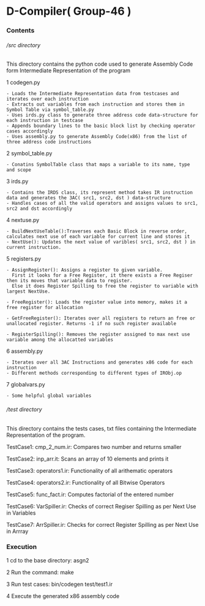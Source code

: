 # D-Compiler( Group-46 )

### Contents
###### /src directory 
This directory contains the python code used to generate Assembly Code form Intermediate Representation of the program

1 codegen.py
  
  	- Loads the Intermediate Representation data from testcases and iterates over each instruction
  	- Extracts out variables from each instruction and stores them in Symbol Table via symbol_table.py
  	- Uses irds.py class to generate three address code data-structure for each instruction in testcase
  	- Appends boundary lines to the basic block list by checking operator cases accordingly 
	- Uses assembly.py to generate Assembly Code(x86) from the list of three address code instructions

2 symbol_table.py

	- Conatins SymbolTable class that maps a variable to its name, type and scope

3 irds.py

	- Contains the IRDS class, its represent method takes IR instruction data and generates the 3AC( src1, src2, dst ) data-structure 
	- Handles cases of all the valid operators and assigns values to src1, src2 and dst accordingly

4 nextuse.py

	- BuildNextUseTable():Traverses each Basic Block in reverse order, calculates next use of each variable for current line and stores it
	- NextUse(): Updates the next value of varibles( src1, src2, dst ) in current instruction.

5 registers.py

	- AssignRegister(): Assigns a register to given variable. 
	  First it looks for a Free Register, it there exists a Free Regiser then its moves that variable data to register. 
	  Else it does Register Spilling to free the register to variable with largest NextUse. 

	- FreeRegister(): Loads the register value into memory, makes it a free register for allocation

	- GetFreeRegister(): Iterates over all registers to return an free or unallocated register. Returns -1 if no such register available

	- RegisterSpilling(): Removes the register assigned to max next use variable among the allocatted variables 

6 assembly.py

	- Iterates over all 3AC Instructions and generates x86 code for each instruction
	- Different methods corresponding to different types of IRObj.op

7 globalvars.py

	- Some helpful global variables

###### /test directory 
This directory contains the tests cases, txt files containing the Intermediate Representation of the program.

TestCase1: cmp_2_num.ir: Compares two number and returns smaller

TestCase2: inp_arr.it: Scans an array of 10 elements and prints it 

TestCase3: operators1.ir: Functionality of all arithematic operators

TestCase4: operators2.ir: Functionality of all Bitwise Operators

TestCase5: func_fact.ir: Computes factorial of the entered number

TestCase6: VarSpiller.ir: Checks of correct Regiser Spilling as per Next Use in Variables

TestCase7: ArrSpiller.ir: Checks for correct Register Spilling as per Next Use in Arrray

### Execution

1 cd to the base directory: asgn2

2 Run the command: make

3 Run test cases: bin/codegen test/test1.ir

4 Execute the generated x86 assembly code
